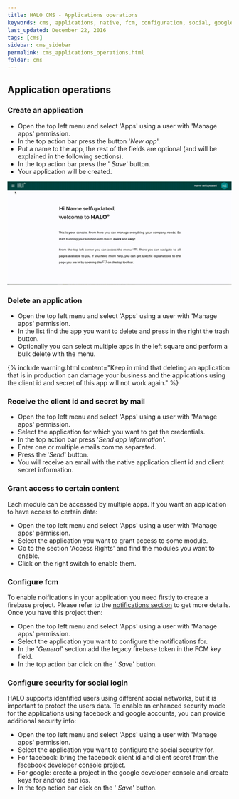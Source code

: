 ```yaml
---
title: HALO CMS - Applications operations
keywords: cms, applications, native, fcm, configuration, social, google, facebook, token, client id, client secret, operations
last_updated: December 22, 2016
tags: [cms]
sidebar: cms_sidebar
permalink: cms_applications_operations.html
folder: cms
---
```


## Application operations

### Create an application

- Open the top left menu and select 'Apps' using a user with 'Manage apps' permission.
- In the top action bar press the button '*New app*'.
- Put a name to the app, the rest of the fields are optional (and will be explained in the following sections).
- In the top action bar press the '<span class="fa fa-floppy-o"/> *Save*' button.
- Your application will be created.

<img src="./images/tutorial_create_app.gif" />

### Delete an application

- Open the top left menu and select 'Apps' using a user with 'Manage apps' permission.
- In the list find the app you want to delete and press in the right the <span class="fa fa-trash"/> trash button.
- Optionally you can select multiple apps in the left square and perform a bulk delete with the <span class="fa fa-ellipsis-v"/> menu.

{% include warning.html content="Keep in mind that deleting an application that is in production can damage your business and the applications using the
client id and secret of this app will not work again." %}

### Receive the client id and secret by mail

- Open the top left menu and select 'Apps' using a user with 'Manage apps' permission.
- Select the application for which you want to get the credentials.
- In the top action bar press '*Send app information*'.
- Enter one or multiple emails comma separated.
- Press the '*Send*' button.
- You will receive an email with the native application client id and client secret information.

### Grant access to certain content

Each module can be accessed by multiple apps. If you want an application to have access to certain data:

- Open the top left menu and select 'Apps' using a user with 'Manage apps' permission.
- Select the application you want to grant access to some module.
- Go to the section 'Access Rights' and find the modules you want to enable.
- Click on the right switch to enable them.

### Configure fcm

To enable noifications in your application you need firstly to create a firebase project. Please refer
to the [notifications section]() to get more details. Once you have this project then:

- Open the top left menu and select 'Apps' using a user with 'Manage apps' permission.
- Select the application you want to configure the notifications for.
- In the '*General*' section add the legacy firebase token in the FCM key field.
- In the top action bar click on the '<span class="fa fa-floppy-o"/> *Save*' button.

### Configure security for social login

HALO supports identified users using different social networks, but it is important to protect the
users data. To enable an enhanced security mode for the applications using facebook and google accounts,
you can provide additional security info:

- Open the top left menu and select 'Apps' using a user with 'Manage apps' permission.
- Select the application you want to configure the social security for.
- For facebook: bring the facebook client id and client secret from the facebook developer console project.
- For google: create a project in the google developer console and create keys for android and ios.
- In the top action bar click on the '<span class="fa fa-floppy-o"/> *Save*' button.